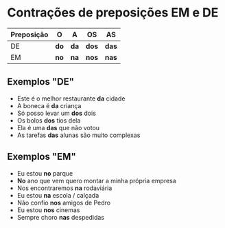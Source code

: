# Contrações de preposições EM e DE

| Preposição | O | A | OS | AS |
| -- | -- | -- | -- | -- |
| DE   | **do**   | **da**   | **dos**   | **das** |
| EM   | **no**   | **na**   | **nos**   | **nas** |

## Exemplos "DE"

* Este é o melhor restaurante **da** cidade
* A boneca é **da** criança
* Só posso levar um **dos** dois
* Os bolos **dos** tios dela
* Ela é uma **das** que não votou
* As tarefas **das** alunas são muito complexas

## Exemplos "EM"

* Eu estou **no** parque
* **No** ano que vem quero montar a minha própria empresa
* Nos encontraremos **na** rodaviária
* Eu estou **na** escola / calçada
* Não confio **nos** amigos de Pedro
* Eu estou **nos** cinemas
* Sempre choro **nas** despedidas
